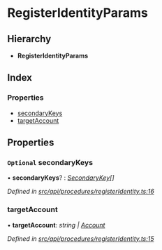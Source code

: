 # RegisterIdentityParams

## Hierarchy

* **RegisterIdentityParams**

## Index

### Properties

* [secondaryKeys](registeridentityparams.md#optional-secondarykeys)
* [targetAccount](registeridentityparams.md#targetaccount)

## Properties

### `Optional` secondaryKeys

• **secondaryKeys**? : [_SecondaryKey_](secondarykey.md)_\[\]_

_Defined in_ [_src/api/procedures/registerIdentity.ts:16_](https://github.com/PolymathNetwork/polymesh-sdk/blob/1221e467/src/api/procedures/registerIdentity.ts#L16)

### targetAccount

• **targetAccount**: _string \|_ [_Account_](../classes/account.md)

_Defined in_ [_src/api/procedures/registerIdentity.ts:15_](https://github.com/PolymathNetwork/polymesh-sdk/blob/1221e467/src/api/procedures/registerIdentity.ts#L15)

